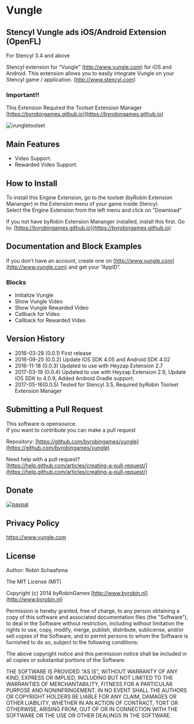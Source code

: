 # Vungle

## Stencyl Vungle ads iOS/Android Extension (OpenFL)

For Stencyl 3.4 and above

Stencyl extension for “Vungle” (http://www.vungle.com) for iOS and Android. This extension allows you to easily integrate Vungle on your Stencyl game / application. (http://www.stencyl.com)

### Important!!

This Extension Required the Toolset Extension Manager [https://byrobingames.github.io](https://byrobingames.github.io)

![vungletoolset](https://byrobingames.github.io/img/vungle/vungletoolset.png)

## Main Features

  * Video Support.
  * Rewarded Video Support.
  
## How to Install

To install this Engine Extension, go to the toolset (byRobin Extension Mananger) in the Extension menu of your game inside Stencyl.<br/>
Select the Engine Extension from the left menu and click on "Download"

If you not have byRobin Extension Mananger installed, install this first.
Go to: [https://byrobingames.github.io](https://byrobingames.github.io)

## Documentation and Block Examples

If you don’t have an account, create one on [http://www.vungle.com](http://www.vungle.com) and get your “AppID”.

### Blocks

- Initialize Vungle
- Show Vungle Video
- Show Vungle Rewarded Video
- Callback for Video
- Callback for Rewarded Video

## Version History

- 2016-03-28 (0.0.1) First release
- 2016-09-25 (0.0.2) Update iOS SDK 4.05 and Android SDK 4.02
- 2016-11-18 (0.0.3)  Updated to use with Heyzap Extension 2.7
- 2017-03-19 (0.0.4)  Updated to use with Heyzap Extension 2.9, Update iOS SDK to 4.0.9, Added Android Gradle support.
- 2017-05-16(0.0.5)  Tested for Stencyl 3.5, Required byRobin Toolset Extension Manager

## Submitting a Pull Request

This software is opensource.<br/>
If you want to contribute you can make a pull request

Repository: [https://github.com/byrobingames/vungle](https://github.com/byrobingames/vungle)

Need help with a pull request?<br/>
[https://help.github.com/articles/creating-a-pull-request/](https://help.github.com/articles/creating-a-pull-request/)

## Donate

[![paypal](https://www.paypalobjects.com/en_US/i/btn/btn_donateCC_LG.gif)](https://www.paypal.com/cgi-bin/webscr?cmd=_s-xclick&hosted_button_id=HKLGFCAGKBMFL)<br />

## Privacy Policy

https://www.vungle.com

## License

Author: Robin Schaafsma

The MIT License (MIT)

Copyright (c) 2014 byRobinGames [http://www.byrobin.nl](http://www.byrobin.nl)

Permission is hereby granted, free of charge, to any person obtaining a copy of this software and associated documentation files (the "Software"), to deal in the Software without restriction, including without limitation the rights to use, copy, modify, merge, publish, distribute, sublicense, and/or sell copies of the Software, and to permit persons to whom the Software is furnished to do so, subject to the following conditions:

The above copyright notice and this permission notice shall be included in all copies or substantial portions of the Software.

THE SOFTWARE IS PROVIDED "AS IS", WITHOUT WARRANTY OF ANY KIND, EXPRESS OR IMPLIED, INCLUDING BUT NOT LIMITED TO THE WARRANTIES OF MERCHANTABILITY, FITNESS FOR A PARTICULAR PURPOSE AND NONINFRINGEMENT. IN NO EVENT SHALL THE AUTHORS OR COPYRIGHT HOLDERS BE LIABLE FOR ANY CLAIM, DAMAGES OR OTHER LIABILITY, WHETHER IN AN ACTION OF CONTRACT, TORT OR OTHERWISE, ARISING FROM, OUT OF OR IN CONNECTION WITH THE SOFTWARE OR THE USE OR OTHER DEALINGS IN THE SOFTWARE.
